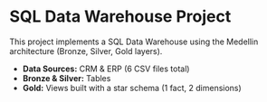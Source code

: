 # SQL Data Warehouse Project

This project implements a SQL Data Warehouse using the Medellin architecture (Bronze, Silver, Gold layers).

- **Data Sources:** CRM & ERP (6 CSV files total)  
- **Bronze & Silver:** Tables  
- **Gold:** Views built with a star schema (1 fact, 2 dimensions)  


